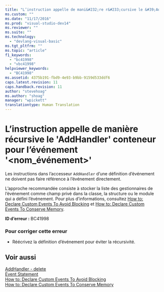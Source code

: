 ```yaml
---
title: "L’instruction appelle de mani&#232;re r&#233;cursive le &#39;AddHandler&#39; conteneur pour l’&#233;v&#233;nement &#39;&lt;nom_&#233;v&#233;nement&gt;&#39; | Microsoft Docs"
ms.custom: ""
ms.date: "11/17/2016"
ms.prod: "visual-studio-dev14"
ms.reviewer: ""
ms.suite: ""
ms.technology: 
  - "devlang-visual-basic"
ms.tgt_pltfrm: ""
ms.topic: "article"
f1_keywords: 
  - "bc41998"
  - "vbc41998"
helpviewer_keywords: 
  - "BC41998"
ms.assetid: 4375b191-fbd9-4e93-b9bb-9159d533ddf6
caps.latest.revision: 11
caps.handback.revision: 11
author: "stevehoag"
ms.author: "shoag"
manager: "wpickett"
translationtype: Human Translation
---
```

# L’instruction appelle de mani&#232;re r&#233;cursive le &#39;AddHandler&#39; conteneur pour l’&#233;v&#233;nement &#39;&lt;nom_&#233;v&#233;nement&gt;&#39;
Les instructions dans l’accesseur `AddHandler` d’une définition d’événement ne doivent pas faire référence à l’événement directement.  
  
 L’approche recommandée consiste à stocker la liste des gestionnaires de l’événement comme champ privé dans la classe, la structure ou le module qui a défini l’événement. Pour plus d’informations, consultez [How to: Declare Custom Events To Avoid Blocking](../../visual-basic/programming-guide/language-features/events/how-to-declare-custom-events-to-avoid-blocking.md) et [How to: Declare Custom Events To Conserve Memory](../../visual-basic/programming-guide/language-features/events/how-to-declare-custom-events-to-conserve-memory.md).  
  
 **ID d’erreur :** BC41998  
  
### Pour corriger cette erreur  
  
-   Réécrivez la définition d’événement pour éviter la récursivité.  
  
## Voir aussi  
 [AddHandler \- delete](http://msdn.microsoft.com/fr-fr/fc464cf8-582c-48a6-a9c2-185c4c3d5ff8)   
 [Event Statement](../../visual-basic/language-reference/statements/event-statement.md)   
 [How to: Declare Custom Events To Avoid Blocking](../../visual-basic/programming-guide/language-features/events/how-to-declare-custom-events-to-avoid-blocking.md)   
 [How to: Declare Custom Events To Conserve Memory](../../visual-basic/programming-guide/language-features/events/how-to-declare-custom-events-to-conserve-memory.md)